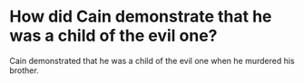 # How did Cain demonstrate that he was a child of the evil one?

Cain demonstrated that he was a child of the evil one when he murdered his brother.
